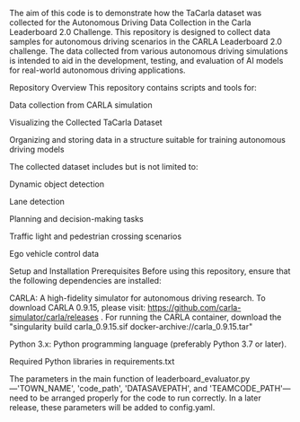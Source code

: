 The aim of this code is to demonstrate how the TaCarla dataset was collected for the Autonomous Driving Data Collection in the Carla Leaderboard 2.0 Challenge.
This repository is designed to collect data samples for autonomous driving scenarios in the CARLA Leaderboard 2.0 challenge. The data collected from various autonomous driving simulations is intended to aid in the development, testing, and evaluation of AI models for real-world autonomous driving applications.

Repository Overview
This repository contains scripts and tools for:

Data collection from CARLA simulation

Visualizing the Collected TaCarla Dataset

Organizing and storing data in a structure suitable for training autonomous driving models

The collected dataset includes but is not limited to:

Dynamic object detection

Lane detection

Planning and decision-making tasks

Traffic light and pedestrian crossing scenarios

Ego vehicle control data

Setup and Installation
Prerequisites
Before using this repository, ensure that the following dependencies are installed:

CARLA: A high-fidelity simulator for autonomous driving research. To download CARLA 0.9.15, please visit: https://github.com/carla-simulator/carla/releases . For running the CARLA container, download the "singularity build carla_0.9.15.sif docker-archive://carla_0.9.15.tar" 


Python 3.x: Python programming language (preferably Python 3.7 or later).

Required Python libraries in requirements.txt

The parameters in the main function of leaderboard_evaluator.py—'TOWN_NAME', 'code_path', 'DATASAVEPATH', and 'TEAMCODE_PATH'—need to be arranged properly for the code to run correctly. In a later release, these parameters will be added to config.yaml.
